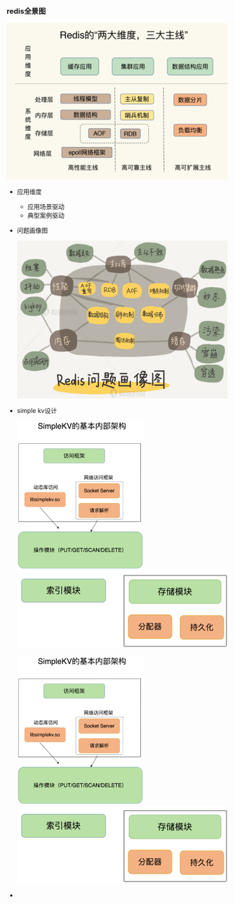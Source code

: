 ### redis全景图

<img src="assets/image-20200823122847275.png" alt="image-20200823122847275" style="zoom:50%;" />

- 应用维度

  - 应用场景驱动
  - 典型案例驱动

- 问题画像图

  <img src="assets/image-20200823123231761.png" alt="image-20200823123231761" style="zoom:50%;" />

- simple kv设计

  <img src="assets/image-20200823124913530.png" alt="image-20200823124913530" style="zoom: 33%;" />![image-20200823124936136](assets/image-20200823124936136.png)

  <img src="assets/image-20200823124913530.png" alt="image-20200823124913530" style="zoom: 33%;" />![image-20200823124936136](assets/image-20200823124936136.png)

- 